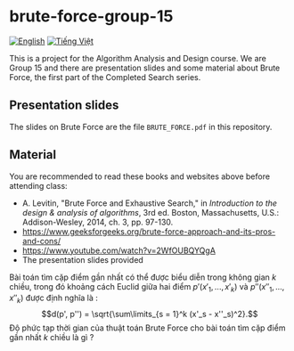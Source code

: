 # brute-force-group-15
[![English](https://img.shields.io/badge/en-English-red.svg)](https://github.com/hnthap/brute-force-group-15/blob/master/README.md)
[![Tiếng Việt](https://img.shields.io/badge/vi-Tiếng_Việt-blue.svg)](https://github.com/hnthap/brute-force-group-15/blob/master/README.vi.md)

This is a project for the Algorithm Analysis and Design course. We are Group 
15 and there are presentation slides and some material about Brute Force, the
first part of the Completed Search series.

## Presentation slides

The slides on Brute Force are the file `BRUTE_FORCE.pdf` in this repository.

## Material

You are recommended to read these books and websites above before attending 
class:

* A. Levitin, "Brute Force and Exhaustive Search," in <em>Introduction to the
design & analysis of algorithms</em>, 3rd ed. Boston, Massachusetts, U.S.: 
Addison-Wesley, 2014, ch. 3, pp. 97-130.
* https://www.geeksforgeeks.org/brute-force-approach-and-its-pros-and-cons/
* https://www.youtube.com/watch?v=2WfOUBQYQgA
* The presentation slides provided

Bài toán tìm cặp điểm gần nhất có thể được biểu diễn trong không gian $k$
chiều, trong đó khoảng cách Euclid giữa hai điểm $p'(x'_1, ..., x'_k)$ và
$p''(x''_1, ..., x''_k)$ được định nghĩa là :
$$d(p', p'') = \sqrt{\sum\limits_{s = 1}^k (x'_s - x''_s)^2}.$$
Độ phức tạp thời gian của thuật toán Brute Force cho bài toán tìm cặp điểm gần nhất $k$ chiều là gì ?
